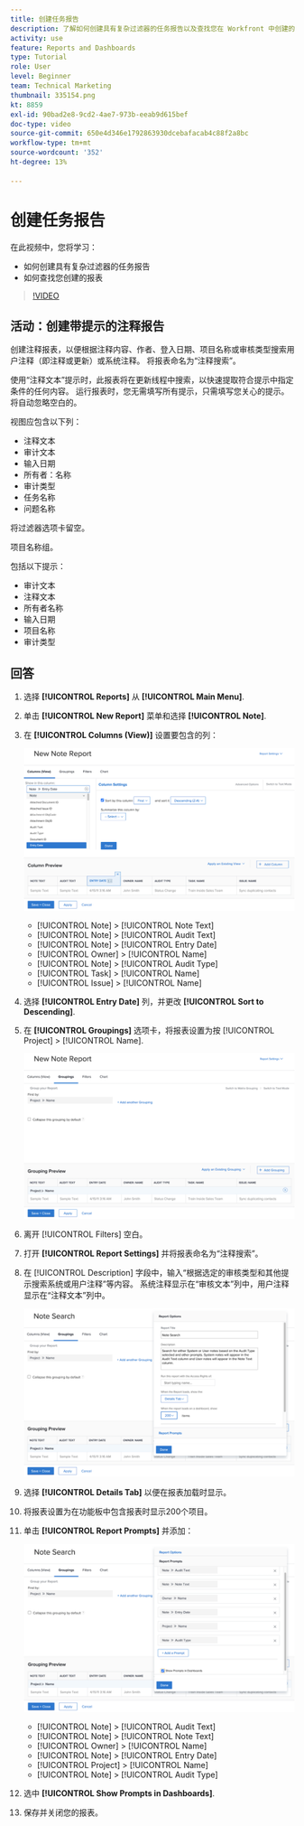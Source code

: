 ```yaml
---
title: 创建任务报告
description: 了解如何创建具有复杂过滤器的任务报告以及查找您在 Workfront 中创建的报告。活动 - 创建带有提示的备注报告。
activity: use
feature: Reports and Dashboards
type: Tutorial
role: User
level: Beginner
team: Technical Marketing
thumbnail: 335154.png
kt: 8859
exl-id: 90bad2e8-9cd2-4ae7-973b-eeab9d615bef
doc-type: video
source-git-commit: 650e4d346e1792863930dcebafacab4c88f2a8bc
workflow-type: tm+mt
source-wordcount: '352'
ht-degree: 13%

---
```


# 创建任务报告

在此视频中，您将学习：

* 如何创建具有复杂过滤器的任务报告
* 如何查找您创建的报表

>[!VIDEO](https://video.tv.adobe.com/v/335154/?quality=12&learn=on)

## 活动：创建带提示的注释报告

创建注释报表，以便根据注释内容、作者、登入日期、项目名称或审核类型搜索用户注释（即注释或更新）或系统注释。 将报表命名为“注释搜索”。

使用“注释文本”提示时，此报表将在更新线程中搜索，以快速提取符合提示中指定条件的任何内容。 运行报表时，您无需填写所有提示，只需填写您关心的提示。 将自动忽略空白的。

视图应包含以下列：

* 注释文本
* 审计文本
* 输入日期
* 所有者：名称
* 审计类型
* 任务名称
* 问题名称

将过滤器选项卡留空。

项目名称组。

包括以下提示：

* 审计文本
* 注释文本
* 所有者名称
* 输入日期
* 项目名称
* 审计类型

## 回答

1. 选择 **[!UICONTROL Reports]** 从 **[!UICONTROL Main Menu]**.
1. 单击 **[!UICONTROL New Report]** 菜单和选择 **[!UICONTROL Note]**.
1. 在 **[!UICONTROL Columns (View)]** 设置要包含的列：

   ![用于创建注释报表列的屏幕图像](assets/note-report-columns.png)

   * [!UICONTROL Note] > [!UICONTROL Note Text]
   * [!UICONTROL Note] > [!UICONTROL Audit Text]
   * [!UICONTROL Note] > [!UICONTROL Entry Date]
   * [!UICONTROL Owner] > [!UICONTROL Name]
   * [!UICONTROL Note] > [!UICONTROL Audit Type]
   * [!UICONTROL Task] > [!UICONTROL Name]
   * [!UICONTROL Issue] > [!UICONTROL Name]

1. 选择 **[!UICONTROL Entry Date]** 列，并更改 **[!UICONTROL Sort to Descending]**.
1. 在 **[!UICONTROL Groupings]** 选项卡，将报表设置为按 [!UICONTROL Project] > [!UICONTROL Name].

   ![用于创建注释报表分组的屏幕图像](assets/note-report-groupings.png)

1. 离开 [!UICONTROL Filters] 空白。
1. 打开 **[!UICONTROL Report Settings]** 并将报表命名为“注释搜索”。
1. 在 [!UICONTROL Description] 字段中，输入“根据选定的审核类型和其他提示搜索系统或用户注释”等内容。 系统注释显示在“审核文本”列中，用户注释显示在“注释文本”列中。

   ![用于创建注释报表设置的屏幕图像](assets/note-report-report-options.png)

1. 选择 **[!UICONTROL Details Tab]** 以便在报表加载时显示。
1. 将报表设置为在功能板中包含报表时显示200个项目。
1. 单击 **[!UICONTROL Report Prompts]** 并添加：

   ![用于创建注释报表提示的屏幕图像](assets/note-report-report-prompts.png)

   * [!UICONTROL Note] > [!UICONTROL Audit Text]
   * [!UICONTROL Note] > [!UICONTROL Note Text]
   * [!UICONTROL Owner] > [!UICONTROL Name]
   * [!UICONTROL Note] > [!UICONTROL Entry Date]
   * [!UICONTROL Project] > [!UICONTROL Name]
   * [!UICONTROL Note] > [!UICONTROL Audit Type]

1. 选中 **[!UICONTROL Show Prompts in Dashboards]**.
1. 保存并关闭您的报表。
